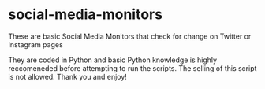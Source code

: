 # social-media-monitors
These are basic Social Media Monitors that check for change on Twitter or Instagram pages

They are coded in Python and basic Python knowledge is highly reccomeneded before attempting
to run the scripts. The selling of this script is not allowed. Thank you and enjoy!
